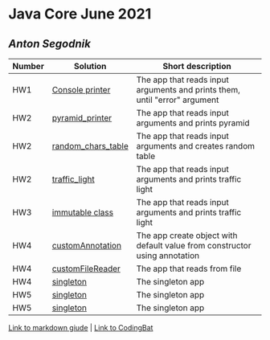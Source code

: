 # Java Core June 2021

## *Anton Segodnik*

| Number | Solution  | Short description
| --- | --- | --- |
|HW1 | [Console printer](https://github.com/NikolaevArtem/Java_Core_June_2021/tree/feature/AntonSegodnik/src/main/java/homework_1) | The app that reads input arguments and prints them, until "error" argument |
|HW2 | [pyramid_printer](https://github.com/NikolaevArtem/Java_Core_June_2021/tree/feature/AntonSegodnik/src/main/java/homework_2/pyramid_printer) | The app that reads input arguments and prints pyramid |
|HW2 | [random_chars_table](https://github.com/NikolaevArtem/Java_Core_June_2021/tree/feature/AntonSegodnik/src/main/java/homework_2/random_chars_table) | The app that reads input arguments and creates random table |
|HW2 | [traffic_light](https://github.com/NikolaevArtem/Java_Core_June_2021/tree/feature/AntonSegodnik/src/main/java/homework_2/traffic_light) | The app that reads input arguments and prints traffic light |
|HW3 | [immutable class](https://github.com/NikolaevArtem/Java_Core_June_2021/tree/feature/AntonSegodnik/src/main/java/homework_3) | The app that reads input arguments and prints traffic light |
|HW4 | [customAnnotation](https://github.com/NikolaevArtem/Java_Core_June_2021/tree/feature/AntonSegodnik/src/main/java/homework_4/customAnnotation) | The app create object with default value from constructor using annotation |
|HW4 | [customFileReader](https://github.com/NikolaevArtem/Java_Core_June_2021/tree/feature/AntonSegodnik/src/main/java/homework_4/customFileReader) | The app that reads from file |
|HW4 | [singleton](https://github.com/NikolaevArtem/Java_Core_June_2021/tree/feature/AntonSegodnik/src/main/java/homework_4/singleton) | The singleton app  |
|HW5 | [singleton](https://github.com/NikolaevArtem/Java_Core_June_2021/tree/feature/AntonSegodnik/src/main/java/homework_5/singleton) | The singleton app  |
|HW5 | [singleton](https://github.com/NikolaevArtem/Java_Core_June_2021/tree/feature/AntonSegodnik/src/main/java/homework_5/singleton) | The singleton app  |

[Link to markdown giude](https://github.com/adam-p/markdown-here/wiki/Markdown-Cheatsheet) | 
[Link to CodingBat](https://codingbat.com/done?user=segodnik@gmail.com&tag=8130222420)  
